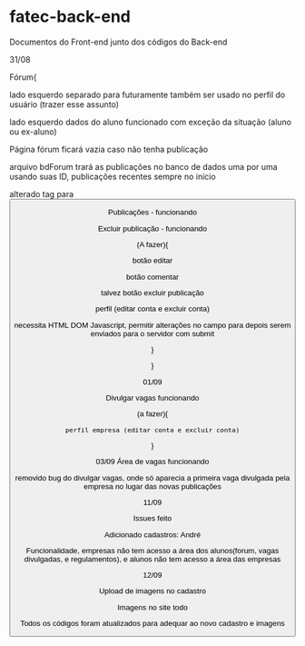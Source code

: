 # fatec-back-end

Documentos do Front-end junto dos códigos do Back-end

31/08

Fórum{

lado esquerdo separado para futuramente também ser usado no perfil do usuário (trazer esse assunto)

lado esquerdo dados do aluno funcionado com exceção da situação (aluno ou ex-aluno)

Página fórum ficará vazia caso não tenha publicação

arquivo bdForum trará as publicações no banco de dados uma por uma usando suas ID, publicações recentes sempre no início

alterado tag <a> para <button>
  
Publicações - funcionando
  
Excluir publicação - funcionando
  
  (A fazer){
  
  botão editar 
  
  botão comentar
  
  talvez botão excluir publicação
  
  perfil (editar conta e excluir conta)
  
  necessita HTML DOM Javascript, permitir alterações no campo para depois serem enviados para o servidor com submit
  
  }
  
}
  
01/09
  
  Divulgar vagas funcionando
  
  (a fazer){
  
    perfil empresa (editar conta e excluir conta)
  
  }
  
  
03/09
  Área de vagas funcionando
  
  removido bug do divulgar vagas, onde só aparecia a primeira vaga divulgada pela empresa no lugar das novas publicações

11/09
  
  Issues feito
  
  Adicionado cadastros: André
  
  Funcionalidade, empresas não tem acesso a área dos alunos(forum, vagas divulgadas, e regulamentos), e alunos não tem acesso a área das empresas
 
12/09
  
  Upload de imagens no cadastro
  
  Imagens no site todo
  
  Todos os códigos foram atualizados para adequar ao novo cadastro e imagens
